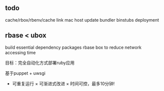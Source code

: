 ## todo

cache/rbox/rbenv/cache link
mac host update
bundler
binstubs
deployment

## rbase < ubox

build essential dependency packages rbase box to reduce network accessing time

目标：完全自动化方式部署ruby应用

基于puppet + uwsgi

* 可重复运行
× 可渐进式改进
× 时间可控，最多10分钟!
